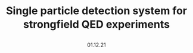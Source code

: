 ---
collection: publications
permalink: /publication/2021-paper-single-particle-detector
date: 01.12.21
venue: 'paper'
title: "Single particle detection system for strong&#150;field QED experiments"
authors: "<b>F. C. Salgado</b>,  N. Cavanagh, M. Tamburini, D. W. Storey, <i>et al.</i>"
journal: "<i>New J. Phys.</i>"
location: "nan"
volume: "24"
page: "15002"
year: "2021"
doi: "https://doi.org/10.1088/1367-2630/ac4283"
---